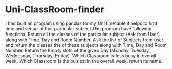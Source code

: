 # Uni-ClassRoom-finder
I had built an program using pandas for my Uni timetable it helps to find time and venue of that particular subject
The program have following functions:
Return all the classes of the particular subject (Ask from User) along with Time, Day and Room Number.
Ask the list of Subjects from user and return the classes the of these subjects along with Time, Day and Room Number.
Return the Empty slots of the given Day (Monday, Tuesday, Wednesday, Thursday, Friday).
Which Classroom is less busy in overall week.
Which Classroom is the busiest in the overall week, return its name.
